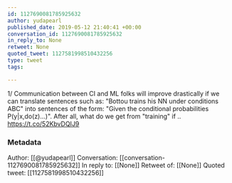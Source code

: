 ```yaml
---
id: 1127690081785925632
author: yudapearl
published_date: 2019-05-12 21:40:41 +00:00
conversation_id: 1127690081785925632
in_reply_to: None
retweet: None
quoted_tweet: 1127581998510432256
type: tweet
tags:

---
```


1/ Communication between CI and ML folks will improve drastically if we can translate sentences such as: "Bottou trains his NN under conditions ABC" into sentences of the form: "Given the conditional probabilities P(y|x,do(z)...)".  After all, what do we get from "training" if .. https://t.co/52KbvDQIJ9

### Metadata

Author: [[@yudapearl]]
Conversation: [[conversation-1127690081785925632]]
In reply to: [[None]]
Retweet of: [[None]]
Quoted tweet: [[1127581998510432256]]
